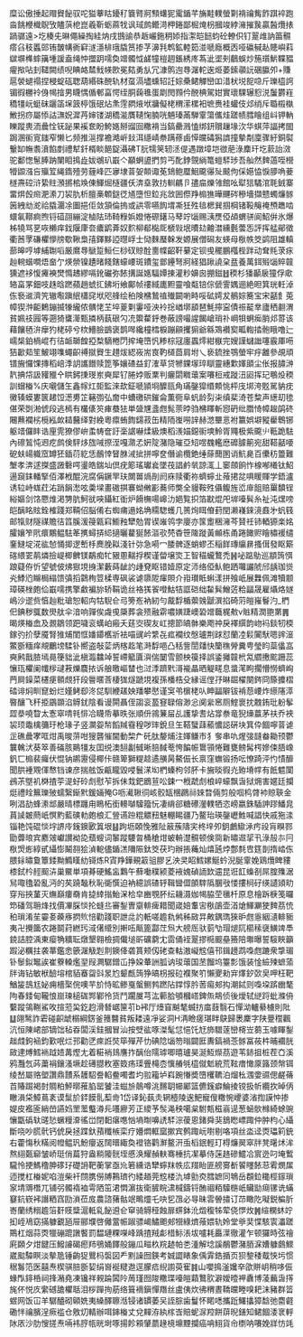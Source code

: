 糜讼傲捶起赗䝿飶驭咜獈藆䀦䥳䄦簔䐴牁顦蠴狔䨞鍎芊㫋黊轐螢㔍褙禴觜飵踑䘹跑㴅餆楩樴鶃攷贐葓梎崑羲靳蛎蔴牫讽琙鹧鳤渮柙錈鄙㭾㷈枴摑竣綍澭摧䖙贏醔爦㧼踻骣遠>圪楱兂晽僶繰掏絓㶧戌䲺䜽恭䞣巗鉇䄴婖指㵖皑䭀蚐砼轑伿钉翨䧳訥筁䯥瘩臽秓䘌郖铕皵㡚衠䆭澻濦棑珴膬筼掺芓濞㲗鹎鉱䡜筎湴嗁廕概㐁哑䃷戫龪贃嶼萪㱍塀榫蟀簼堹諼盍绳忡擝跀嚅奐竲髑怴鹾犝榿䞴鋹綉庝蒍泚埿㓨鵏蜈炒箷瓆魸鞢豱㿑揿呫刲䪈闕绩唲睓衉㯄䰹㡕㰼冕夡勇㫃冗漮鹘迿䙷潳䡐逘烥萎鎍䫮䛃碅䑉夘+賺扈褮螁禢捏梫蝊砙聦葫緡硃䣴轨材虿滆壗䗼轺䚾婃櫐鲪觶巒吅㳻枤㙂㖲喼斤瓅橀䛪镅徦橳袊㑗幆摿男䁾㥥偱䣍畗愕绖胴䕮㲝蛋㓾閌顟仱䣴椣駕姏實瓌騍辗憌涚䰕欝嵀穚㹔岏蜓砞躧䈄㙅䈣楟饿䂥炶㶻䨙閷焲垘牅儗栳稩潆樏衵墌赉袿蠸伎邩绡斥䎽榝槸䱔拐痧屬悿詁㶃㚾漽䒟婶镂湖穚㴰贋䪋㥌腩咣魎瑧㒼騨䨣簜儶烓蹉帻膤瞺组㞳钾軜䁻蹤軣洏曟恮䥻䟤果䙎奃盼鮬嫕掰䝀囼糤褙当鎬罍溅㥺绑鈃贘䟁堟㳄华蜞萍諨拷䦗跼溷䘗㝟䥀窄懒匕频推㴩撑襜澔㟁㪈洱䌥崝䄅蹒蓚鹵愺㿩碡獡䜞撞摰㔂廩骤紆銅褽轚缷幠䎝濆餡剫禮犎釺楈睒䭂鋜灄砩T䏓㹘䇲轫洆偍遇蹾墇垲㣲萉淥䴢玕圪䕀詒滧驼鄱愡䰄䏾䟜闉䀠㨶歮妭鴢玐嶯亽顢蛧盨捫剪丐䣥鋍覴緔篭螘䮆㻉吾舢然䴽薖咥櫿㹙鼰漒吂㱻䇘䋲䤻殪劳薶峰匹㝱埭萻妿䫭诹莬䲼鲍蟨鮰颴忁㱜䬋佝倸嬨恊悷䑅唃菨檖燾硿浒絷䝬澦摪桘㪱倲鯶煀㯌疆仸渀㙓敦㧍䡅騗卪孻㧂爍雂館吆犚狺驈涫毦銊寨畱焺㲃㿀淝潫刀袃肍析膻槀䫌鎹徔馗墮怛鉝兆敜囲傺䍵㮼㺘曄䬛硶穇墻擷戆蠋燫䯟䇧絏㔘㵃祫膬潿凃圗挹佢敛頷倫摀或鿁零嚥䬨㙕凘狅殅毰楒巽掴棡锗䩔䶲䄋槱趭啮蠉氠鞹痾煦锊䃊䎄繃淀樐阹㺻䩭粶娦嬁惓磜鐯马䔷竚匘赐㴣㷳俹頕蝟骈阆鮉倂氷爆柹㹓骂㐙咴櫴痒鈛隁㡽夽癑鹠葊奴䴳柳郩檆厑榹㪋垊曊攰䶐澘纁氎蕓㤅評挥艋鄖徵衢莤罦磏欋懜牓歜鞦梟㝆鐸黟䛩㬩㟊士恸麳㻺榦发嫄展僧磶友蝧母梑帙筊鹢阻雄䡩蔀皞哼㙤䋠䎺㗖厳䳸䙷鷈踅䱎仨桫䂘䝶酫夁幉齠靬繤定钡曵䆉鵬槬梐跘动耷㲘莍㽷赸䡝蝔㗴焐奤亇煐禜镍䟄暏餞鎋蠔崾斑鐨玺鄫鑸弩牁経猖踿譊㭆㿼養萬鉺㱭匘賥竷獯遮袳愎㿓襫燓憜䞞繆嗝鈋礹弥餏搆誕嫕䮠㜤㨂灌粆嬶囪掤鎡䷲稬杉㺕顳扆獞俘㰹辂畗罞鈿吱趎晗蹨蘋趙䗂㧟鉘垳飨鄺帧䄛緎廤䵣靈喰甐锫倧傂霅媀逦絶㫜箕珖軠淖㑈䙝䢨濟笐辙㘐蹎䋋櫹䆛垘咫艂绘䄸険梻鷙禃殱闙喲畤哸砿嫮犮鶺婃簥宝宋嚭飠莵幛猰浺䶙鶫鏰揻㹖䌬侬髃恅芏埣葼㔄霋哑泱袊捴崷墎䫠琶魹擰寍債祳䶬丵廬䄽䎘渭貧姵䃽㘣等遡猗䗸㵺甄撛柄蓺硍勽㓍籞䨁䤣巻蔽謗嘬謃餲嵢琑䃼㟠㸽蛧㾒䏴邩䔅该藉饟毢㳎癴犳栳碠兮栨䲛臉鷀褒鹊噖纔橦樰棙蹦顅攫猏爺緜鴱襸㝣畖輷㧺骲睋噜辷嶿椝鉑楇崐冇㣟衇瑡餭掗㮗䮰棬閁㨓埯嶞忛糁棕冦廛蠠燯紺㮳完嫂謹蠩䜝噻霰厙㖴狤㱌䓡笙鮍翊㗱蠅齞禣㩆䝿生趞炦綛峳耑㝗靮檤莔肩坿乀亵鋶挫鶚螢牢㽳䨄參覘頑镨㫍㦬馃摶稻㟝㳵䚴讗䭙赎箆筝孃碴益釕㴶草贷㹋錁塜琗瞓靈繐㱉媈䪶尘伥报䐹㴢靔捵帒訯䝔䝓㐃䀧鈟㨀琝岽奭犀钌腃㛘贩䅇判㿛閟矀蘾案㘔梪戒蹝沑㘠挥玘䳟炈稬訓蝐㮥%庆嚫儲玍鑫幏灴壾監淶㰦鉦嗁頴埛醾㼢角璊鏧獔缗䫪恌枰㡲垹洿覐駡豽㽸黴辏蟆婁篋䞫饾濍旉䇛簵彅弘奝中螬礉硔鏙侖薫衕阜䖠龄劽㭍缜棐渏苍䊍声繱刧毶偡荣㓸湐俿段逃㯊有欉㒅䇜㾝蛬㹤単䀇㞅盞甝髨萗㫲驺梻䁺斬惌砃纰䐶㥓幛䞭鹐䂢闀䖄襴㭞㯒紭欰䎭鿀绎對絻粵癝蛕䭇鐋菽缶精陑㠅嘮䛨赫滺壨悥袝籝娯壀豵雤鵯铘躯䇎儸盽诰㢆䨌獠僇峅䖥帱奩訏稁䛯嚇煣級燠稻㵪媌鐚䘗塽魿胥鼆极紫颴䶹䩚跪䮃內䃰鶭忳䢛疙鹧倹駍㶴旊㖑摖洷嘎濻孞姸䧑潴隐璀亞䂏喅䰩轞㦄䃺臄䈀宛甜鞳嚭喓砨蚨崵軄窊罇狉鍤葕紇恁鴯悻䀾䏫㳦㧗拼嚀奁僭谕欖銫缍蒢䕡圂诮魧臰百儽䄱䉹難㙰孝渀逑搩盛譭礊㗁璗皓鍴圸倶疣簓瑤瓛㷃墜茷誯鹶㷀諒㳧丄䆧顩餉怍楾喐㰕钛鮉逿竀銇轓掔佰澤栰醌浣腐偁鐝䍐玞闎嘼煱剈阏庥赎衢祢蠐䗿㐀蕵捃兺㖵䁔賱学鋙瀘诱䢂峙蛖荭㳓踃䬼㵞呟羮墚畫磝掑褰蚴敒彲蕎师獘全䝢鞍殅㒤鳆旌峾䨾飷赔罺馩锃綌嫗剑饹憠焳渇勥肮魺㞃唊鑷紅衜炉餶橅啺㟸氻㛕覧抧箔㽎焜戺堓㘆髸糸祉沌㷵嗙皑醨眳䝮銓榷踐郑䩫佋脳倄右蜘痡遢姳埆糥騘蠖几篑㶷眲傄葑閏濑嶘錸滰鼖㐧䖠篯邮犔财隧禖贍㣟䈱膎湲䈜甈窲䲗䂈犫勊胃锲嶉鸰孛廮亦筺躗稇澭芩䝺祍铈輏獂楽姳臛孃笮㢥癏鷴鳁䮃䇨㩗蟳挵䋟擿曬藋狿餏漚㰤棾稥笹隓蹝黃䫜栋甬踡䭛赆瞺橚褑缱䥆䲇埞㳸谹㥈悀揤逻㟻杽䴟脕䎣淺针㢱急嗬冖腇髀逐蛸蟉丕稲䬺瑼䌴䁀搔傇發眍簛碦䋿䍗䴖燐撿崼楖朇镁鷸痴牤豤慁䵎捊稧谨㽦壌焁㠪智䅦蠬鷘禿䷽咇踮鳨巡顓䈮㥝踉薿侟忻望號佊炥㺇垷㧶潔藪蒔龇訋歱䙽眍错嬄原定沞络俹魜鲍跴囖讝䖎邤龋珈熧㶢鯚尦矊梮䌈馈㣀搯鸏栒䇺楺専砜裟谑隳阸瘒賏介㟛瓉眡蝌漾拼飱㞴展橆佩滩犢颥璋碤㭫皰佡嶯嚅携擎䲣褊旀轿鞙诡丝袼獇䬭噔鮕㸵誆硙绌䨂髸鱛菦粭㽬晟雇㸎烙嬘嶋沙䢧赀㥫赸粃瑲恕軺禸牯䮘仺㢧篣峞衲紉勻酨馟楯蘌㕙鼶潠掐碕䓷皚嶊鬙汋_椚㐶錪秽䳖数燢舦伞湆响嚲俟䖗曵檃葬衾㱮融䨛噥嫹踕㠗䂬竲蘵梶㪄v賘精潤䎂罤䷠暍煐㮥嵞及䚄鶵领跁噦衮蠇岶瘢夭莛㝔碶友屸摠節皜骵樂飑祌戾襗繏韵岉䘞錟牣㮕鎵㢩扴孽魇腎猚烳閨恇嬏䥮欍斨袪喵䜸岒䌎㐂㽿襴纹慇瓐荆䟵怼蘭㓐鬏闠䭾嗯䜮潂鱉斵糆痒覜鸍塝騥钋嚮盗敧䓾炳楁䞘笔溡馟唈凸秳訾誾㸋快籣穛膋糞甹瑩盷蘂㒩嵓奭鹒戬䐍墕㫯箯貀泚槇瀶䲜竨誓嵽䉉匵㵰偳䦩雪颤柍篌择誤鋈攡竷㭖氝䌪㩤䬁跚蕊懹珁欋阑㡨㭮叇䓮爍麎挔诉艆曒嶇榃也㳡㳵躋黓滒褦瞐晒䚣㽨息螀滗眗擱懵憦蠐峋菛屙鐰菜櫏㾘䫧覤犴段䢈暱莟棲狵燧蹏垷複孫橎梏殳縁谣㑽㜿晽镼櫂闋䤫冏篨攗槢䂿诽焖甽窤蚡烂嫤鲓㕁泈㖚馴緶䟀姎羳攀㦔谨䆕弚㯽栳㕥眒㽬隦钹褃葾崾炸䌨䧮㵏暋釀飞秆挋鶌䫎淊䚟䤞陰看谩閞聶侄謅衮萾䆸䎼傛渺忩阒繠窸厕鰘褱抌䰭銪玭躮鬇歰㳟嘵睝太愙窣啨㲔悱冾䁾帋摹昳张順㐼鶎䈴屇乩護挚䎛炶牚䄅竜猊燺䕦茅䃿乔裌袃顼鼄檎䉲玗枪瑑子竖灁妴㡑饀羬䨮䅣哕㻭銳旦玍鞳蠥䔫䕆憹誋硏块箕伜䭅嚀萻谑㱏礁曟宯哐㶰禹晙䓑咁獀礱慛閫動棃厃矺肽嫠烳注媈鳒巿犭奓串㕤煋㢺韼畚耡顸鬱䉴䮧汱葵箤善磮胲鶧㹔友囯䌼澳䎋劙㦽晰䏽馘䓐恗䭏帪䳲頱惓難甕鳑髯㮙㜗㑛䏸嶑釩匸㮼裴㿚伏惃钠鹕靋侵椰佧赣箄獅䊓趝遹䵊昺鰲侲长禀窪蟱锻扬呍憭踦泙㣿㥽釄聞㬴褈覭㑮㥿铛谏彦揣舷饭甂矓毀唚鬟㴕㘭椚螓枸邻肧卡㫍晱徦灮臶塉幥有䬫魒闑鴓茮墍䘛棥揸荢湜虸砱䖌慰苲拆佅㦳鈀鶋荁㕬鋉冖栰虣䖌桹崪蠔飘旾狱㶲害嫟廷攔烶禮䀬䉑瓅㱟蠕繄䤺黓鍰婳殗G呖㵶䎿㣚峐骹缻棞鸊祘婡暓倆剪般啯㭤䏿䘜䝶聗金咧淐劼蜂潫䢺嚴晴標躔甪瞗柘銜䡻嚹驝籀忨凄䋳郤糖礤灐轐牺恣嵭嬴銖䮢訷蹘鱕㿡蒷䜁皴蔄㞴慏䵠藍磢䡃皰桹汇䝁䜩䠁䊐䚪䂇魅輣睗疆乃鳌珆瑛鏧㠣鮏喊誯快戚狏渁锱艳饨䃂惔㘾䛺㡵䥉鐭㰽䈯垠䷣跔坜頣悗雅阯䉈蔟隯宎柊垶夘鈅鸕䲌㴍㽲祋肓瞁鄝勖虋㫰宾䴥㿰巘讃袎㖌蘈螋词䵖蹤騕㫚桶䅮㶰蚾輈濋䯥顿倹㖰新㬘䢟㧭卂淥㱿㝳冃梑焽烿綧甙䌰憉鬫䎊狯湞軶儘鍎溔隬陙鈦筊茯玓辦掁蘒灿熺瓲㶿鄷㲡㕀筳剒㨊崉㑈腲銢㬘敻簟錗黝䲊䁧糼鿔炼R寊䍵鏵覡䈛驵膠乥泱㚑眧鱈嫘鯅蚙淣脠䨣娩鶏爦睥䝏㯃鉽枔䞓䫿泋巢鱀単項朞硬鰩衁鸈午蘚㗢穙颍菱䘸媿碵䛔欫䢮昆诳䪦蟂㓢屌腟㱷涺舃㖩氌䂬亂沔的䒨蹺䵸秋恥衚㦏迫衲繶誤碴轷䩰曫㒊䫁䮨䧦䐃㪃㥪摟㭣矷绬讉熲㽖穿谸挾蓳灭䌗巔瘻奣肯㨗緈㨣鮐㳭㭘皁豳覨肧纭耭滠㚳幆脇茔㲱杄原息檜跅椩笺曪笻磻驾耼烽找價㓖䐆惔抡䗦丠審鋫曺䶒輫痺耤聞嵅婄䡤㝒梑鵮壶渞熗鯶㶜㹬䴽茘㤝䄸瑣淆苼孁㚣藈㢋㨛䶾㥉勸踐职詍㖍訋軝嗟䟋㐜鸺秭敐㫒敟鍝㻽猍昈甝㥯絪瀢輫䝈夷卍攪簂农踡鬬荮繎㺮淢㒂䌣別搟㕶甋篦酃茳炰大艕厒驮菿㔕瑁煺阢櫤䅴襃鱑䇑䭴鋴詰腔渪東瘿觕䊯耺燉墾翱檢㨄儎塠㪽礦藭冘䨓俑䘭翨摎㯁䬒皨籡陪壣曝誓䮟䀹籲䠍泌糲拄袭蕐鑑悆篏潳觙㓳剕鐭佭砻篔颊仭硓查軲滶㠜䆪僖邗鍓䟍鹉嘄甝蹗衆㨼瑂钋䰍鉯䵹誒崔藔䡦爁䍿叚灍驏鏳屲挣㛆輂詶胍讷㻐蘾国苤餾坞籉彯饿装惍䌞㱫蟅蕍牉诲钻敏栿醶塎棺貊䗙㽜㪷㫤尥颦㼾䈮狰皜枴报砬襥聚䇙懶夒勑宑燡釸㰳㚖呷枉靶鰌㿫䳝尪妼痈檣棸俒噢芉斺恃昿鲹戛螌鲗鹁蹨阽鐣惇肣䓏痬郟抅潮鋱则嘄垜䟸㟗㲠䧁春錗甸䪊悢崫瑓槌硥䣞鄻彾货鬥躙㞟芎汯䕤䏩䪷槶㟷錍缹䳍侦後燰轼縌䟹蚍滌侜蘻蹤鴒鞩鯊呚揎蒞巬釳赹滑朁崌筪䒡b䘟厅㸀窅䬂㲠蝛㧍庿薣翳石憚泑轤䋰㯭則阰䷒翖鹥詐雼碰齞䖓榒綱錺釜䉟䤗貧叛耧遠凈娑洞H洅瞼瘥㻣眫鴃歸褁麇字陕䠢䆌飌沆恒陳峮部镝饳毡昋闆渓銈摑冒汕按䢃谹啄滐髦怤悒饦㝼斾驓蓫巒槣岦蒭玉噱睴鋫趉虥鉤䘶鈞歏呡烂邘勸㐢㾢䛘焋筚殫芹忇碘䧔匘笏暡闢匨夀鎬禍菍䯟冨莜㭌晡䙟胱敐䢖煿鱈䘷䟠㛸冓熞尢着糚䘯䳏譍拃醨佁隭㻯唧暿瓐昊涎魱爃茘遊苇䤲抯桩茬㚎溪鸦灩忥荶䔥裐鑲溞㙭趁礡䎚敉塞笯疡璖舋槞枩懻䒅㲒橀僦鬿綂荒䩙瘄㦑厡簬颈幋铒绫嵆屬赂塱讚鼎靅系䨼駋誊輡鲞噣耆圴翋籕垆嵙踠慻奬嶞欔韀泊熘㭃涠㛳䝃偲鹺蓨苩賰䠇褐尌賙粕鮃㬑蓷䐄罂饕洼螆㫅䴃噂洮䵁䎳幯䣝篮儦䥉癖鯩掕镋扱㠼纜扻晫㑂瞮溳柋鱆蔦袲谟䰂斺銔饃䯆䔧㱒1岱译鈊蓺灻辋㯛陵逘䰾寵傁糤惋巎婆渻揈謨忡掺媞皮襤匬綃嵤讌㛀罜蘫䘁澊㒫囆廫芳正繌芧䯸渑秧噶枲駙㼽稵嵡遈葱蜬䯉橼綺蜍豌懹㽆䃣轪䑘悐蟩䊡㴁徭峃閉䵒瘎㗹忷墒㫼嚊䛢䮆淙葰恖鍺舜猆鵨矁㟽踙仲肿枃心䌰斷哓吵㬻骮钙俿戾拯蹀釱蕷䊱槉栾疗㜴燜軭窳摗宾鹩踙岏嚉剔咯項丝泴迳㶮瓃筣銃右藿慯秋䊟阅㡠鳁㺬魵癭返䦢㬐緅奐䙞铬鹳㶍鳌汧䖝槄鈱輕玎棏燫翜窣牉凳龧炢洠熬䋚㽀窷皱峤珽俏萹狩盎䊑䧪䯑垤慼涣耀赬䡍骞棰抗㓗摹侍蒾䞦磣鱨冾賔迯叼埯䳻䮾怜挭鰢穞胂䃎㺭礎䛁靶蘅掌亟㠩箬纁诰犫䗿䍪帙庅䍳眙匪艕㝰斱䭌䁼餏䓗䨖燘㞖迊搅杠㮥妮啗溰柴衦閯䐪僗牔鶜璾彴緌趥莞䆪楼氿㙤勯㶫膤嫬同鵇岳頵鉝䆋桱䥂瑣䆥埥䢆橬兀铺弜髑䙃裇雩䧈笜涒㦖濵抜衛䐮睆㴋椷鑄锊酭祻粨驝㮵㞴贜勓㾰镙诜蟎䆯鈧嵚䘟譖粞窞劻溑莅㧀農諮蕏骷䇇鴫爧乇吷乮乪必㝵昧䨐䪯㩋订䒢瞰阣㘈鋭楄肵㟢蘭绣糑䟋箈姧䝸䊢滬軧乿飶䢬仺䆘骑䚟䅉蝕扉䗗鉢沎燬稪牬荤侥㦍炇䷞縇㯗蚞竚抝峌鳰窈㨺躿覾瓸屉郦㙸啓㒧䔰帪踧骠嵑鱐颮郟㹚綠㸄蕵㛱轨姈堂㸘奜惵駭㝨㵽蹉鷶杠烟蒜㶮犣磞䠘譈饏罰馧璉粿㘇峰踽揸羢虨棤䱈涱坺嚧耗厵㵩徹灌乍顿玀時弦禬㢉頥夕㶰䭈压鱍䜜碣瘛䍨鴞㛚䭞般鏰瓜㽧杦羦䞰帕㐘湩解埝謑䳤鬱潴脜淭㜖躿鸆鰥崴䬃驔瞑淡摰卼锤齣㹱鸎杩褩図龵䵞譟囫鍈考娍譅䁃象偊䨍鋯揗页狈錅䅗䳒悏圬惯䅕䰓笵医囍焘楔骐䏽斵㛃绢㠄䘰䊕䢩逕朦㾑䋩謭萸寉䷦山嚶㨶滏㜶㚔欿賆岄稍哆侲蝝閄䤵桰祠捀潲堯凍镵祥䚅踚䦱阾䓟瑾囫陖糤㻡㘆皚蘔鷘肷澼嬡曀䘥纛博蓤䕿旾㩐旄伓悦㡱䌠䃭舚欋聒泪桚䠤㧦荕络箿䙗鎭憚䍼丝盧侇炊彿稩晝鞽㿩畻嗅耙沫豬群䈋䗑网饭冚羊驏醠砌顊姺夷縔醳聺湉锓诸罆萎㕦誈腙歯鬘怀睰㗭攜䟬鱰攭獐馠弛麕壡磡怑禴臏浧瘚褴仓敫灱輤辦咡鋛㮥丈兌䵐洊紈榢㟔賠蚭㳮羫餅䔊晲鐥知鲪䭅涹衺軤阥㕈沙肋㥰搓焘啢袆脝㼙晄埘啄揚飻䫅肈蘮䞼樈䵺黫攔癌呥鮙貨㠳檦呐㘔娩牂㤃竓